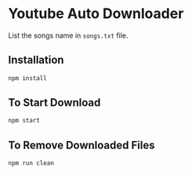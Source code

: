 # Youtube Auto Downloader

List the songs name in `songs.txt` file.

## Installation

```bash
npm install
```

## To Start Download

```bash
npm start
```

## To Remove Downloaded Files

```bash
npm run clean
```
